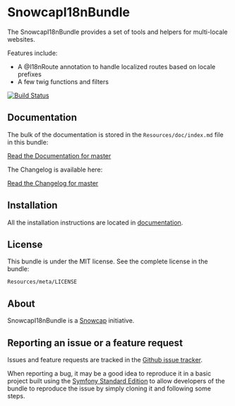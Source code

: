 SnowcapI18nBundle
==================

The SnowcapI18nBundle provides a set of tools and helpers for multi-locale websites.

Features include:

- A @I18nRoute annotation to handle localized routes based on locale prefixes
- A few twig functions and filters

[![Build Status](https://secure.travis-ci.org/snowcap/SnowcapI18nBundle.png?branch=master)](http://travis-ci.org/snowcap/SnowcapI18nBundle)

Documentation
-------------

The bulk of the documentation is stored in the `Resources/doc/index.md`
file in this bundle:

[Read the Documentation for master](https://github.com/snowcap/SnowcapI18nBundle/blob/master/Resources/doc/index.md)

The Changelog is available here:

[Read the Changelog for master](https://github.com/snowcap/SnowcapI18nBundle/blob/master/Resources/doc/changelog.md)

Installation
------------

All the installation instructions are located in [documentation](https://github.com/snowcap/SnowcapI18nBundle/blob/master/Resources/doc/index.md).

License
-------

This bundle is under the MIT license. See the complete license in the bundle:

    Resources/meta/LICENSE

About
-----

SnowcapI18nBundle is a [Snowcap](https://github.com/snowcap) initiative.

Reporting an issue or a feature request
---------------------------------------

Issues and feature requests are tracked in the [Github issue tracker](https://github.com/snowcap/SnowcapI18nBundle/issues).

When reporting a bug, it may be a good idea to reproduce it in a basic project
built using the [Symfony Standard Edition](https://github.com/symfony/symfony-standard)
to allow developers of the bundle to reproduce the issue by simply cloning it
and following some steps.
